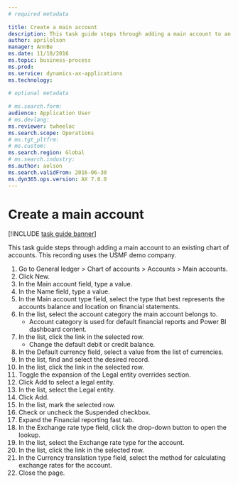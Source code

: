 ```yaml
--- 
# required metadata 
 
title: Create a main account
description: This task guide steps through adding a main account to an existing chart of accounts. 
author: aprilolson
manager: AnnBe 
ms.date: 11/10/2016
ms.topic: business-process 
ms.prod:  
ms.service: dynamics-ax-applications 
ms.technology:  
 
# optional metadata 
 
# ms.search.form:   
audience: Application User 
# ms.devlang:  
ms.reviewer: twheeloc
ms.search.scope: Operations 
# ms.tgt_pltfrm:  
# ms.custom:  
ms.search.region: Global
# ms.search.industry: 
ms.author: aolson
ms.search.validFrom: 2016-06-30 
ms.dyn365.ops.version: AX 7.0.0 
---
```

# Create a main account

[!INCLUDE [task guide banner](../../includes/task-guide-banner.md)]

This task guide steps through adding a main account to an existing chart of accounts. This recording uses the USMF demo company.  

1. Go to General ledger > Chart of accounts > Accounts > Main accounts.
2. Click New.
3. In the Main account field, type a value.
4. In the Name field, type a value.
5. In the Main account type field, select the type that best represents the accounts balance and location on financial statements.
6. In the list, select the account category the main account belongs to.
    * Account category is used for default financial reports and Power BI dashboard content.  
7. In the list, click the link in the selected row.
    * Change the default debit or credit balance.  
8. In the Default currency field, select a value from the list of currencies.
9. In the list, find and select the desired record.
10. In the list, click the link in the selected row.
11. Toggle the expansion of the Legal entity overrides section.
12. Click Add to select a legal entity.
13. In the list, select the Legal entity.
14. Click Add.
15. In the list, mark the selected row.
16. Check or uncheck the Suspended checkbox.
17. Expand the Financial reporting fast tab.
18. In the Exchange rate type field, click the drop-down button to open the lookup.
19. In the list, select the Exchange rate type for the account.
20. In the list, click the link in the selected row.
21. In the Currency translation type field, select the method for calculating exchange rates for the account.
22. Close the page.

